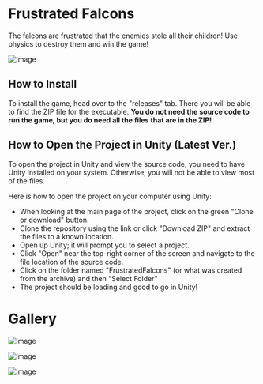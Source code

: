 # Frustrated Falcons
The falcons are frustrated that the enemies stole all their children! Use physics to destroy them and win the game!

![image](https://user-images.githubusercontent.com/32719081/59172527-80ebf700-8b16-11e9-8d17-763af5f1ab26.png)

## How to Install
To install the game, head over to the "releases" tab. There you will be able to find the ZIP file for the executable. **You do not need the source code to run the game, but you do need all the files that are in the ZIP!**

## How to Open the Project in Unity (Latest Ver.)
To open the project in Unity and view the source code, you need to have Unity installed on your system. Otherwise, you will not be able to view most of the files.

Here is how to open the project on your computer using Unity:
* When looking at the main page of the project, click on the green "Clone or download" button.
* Clone the repository using the link or click "Download ZIP" and extract the files to a known location.
* Open up Unity; it will prompt you to select a project.
* Click "Open" near the top-right corner of the screen and navigate to the file location of the source code.
* Click on the folder named "FrustratedFalcons" (or what was created from the archive) and then "Select Folder"
* The project should be loading and good to go in Unity!


# Gallery

![image](https://user-images.githubusercontent.com/32719081/59172550-aed13b80-8b16-11e9-8cc8-6f194c7227f6.png)

![image](https://user-images.githubusercontent.com/32719081/59172562-c6102900-8b16-11e9-9f14-e9935ea0bd06.png)

![image](https://user-images.githubusercontent.com/32719081/59172574-da542600-8b16-11e9-90a0-2024c272837a.png)
